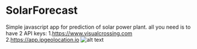 # SolarForecast
Simple javascript app for prediction of solar power plant.
all you need is to have 2 API keys:
1.https://www.visualcrossing.com
2.https://app.ipgeolocation.io
![alt text](https://drive.google.com/file/d/1HvR0dLGw-1PdF07Q3IVs9sbu7Fv4rREV/view?usp=sharing)
